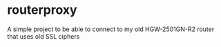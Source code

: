 # routerproxy
A simple project to be able to connect to my old HGW-2501GN-R2 router that uses old SSL ciphers
